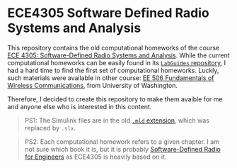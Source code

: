 # ECE4305 Software Defined Radio Systems and Analysis

This repository contains the old computational homeworks of the course [ECE 4305: Software-Defined Radio Systems and Analysis](https://wpi.cleancatalog.net/electrical-and-computer-engineering/ece-4305). While the current computational homeworks can be easily found in its [`LabGuides` repository](https://github.com/sdrforengineers/LabGuides), I had a hard time to find the first set of computational homeworks. Luckly, such materials were available in other course: [EE 506 Fundamentals of Wireless Communications](https://courses.washington.edu/ee506/index.html), from University of Washington.

Therefore, I decided to create this repository to make them avaible for me and anyone else who is interested in this content.

> PS1: The Simulink files are in the old [`.mld` extension](https://fileinfo.com/extension/mdl), which was replaced by `.slx`.

> PS2: Each computational homework refers to a given chapter. I am not sure which book it is, but it is probably [Software-Defined Radio for Engineers](https://www.mathworks.com/campaigns/offers/download-rtl-sdr-ebook.html) as ECE4305 is heavily based on it.
